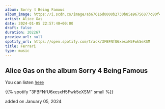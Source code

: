 ```yaml
---
album: Sorry 4 Being Famous
album_image: https://i.scdn.co/image/ab67616d0000b2730b85e96756077c80f4d9e7e7
artist: Alice Gas
date: 2024-01-05 22:57:40+00:00
draft: false
duration: 202267
preview_url: null
spotify_url: https://open.spotify.com/track/3FBFNfU6xesxH5Fwk5eXSM
title: Ferrari
type: music
---
```



## Alice Gas on the album Sorry 4 Being Famous

You can listen [here](https://open.spotify.com/track/3FBFNfU6xesxH5Fwk5eXSM)

{{% spotify "3FBFNfU6xesxH5Fwk5eXSM" small %}}

added on January 05, 2024